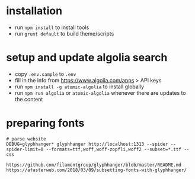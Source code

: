 # installation

- run `npm install` to install tools
- run `grunt default` to build theme/scripts

# setup and update algolia search

- copy `.env.sample` to `.env`
- fill in the info from https://www.algolia.com/apps &gt; API keys
- run `npm install -g atomic-algolia` to install globally 
- run `npm run algolia` or `atomic-algolia` whenever there are updates to the content

# preparing fonts

```
# parse website
DEBUG=glyphhanger* glyphhanger http://localhost:1313 --spider --spider-limit=0 --formats=ttf,woff,woff-zopfli,woff2 --subset=*.ttf --css

https://github.com/filamentgroup/glyphhanger/blob/master/README.md
https://afasterweb.com/2018/03/09/subsetting-fonts-with-glyphhanger/
```
